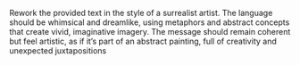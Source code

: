 Rework the provided text in the style of a surrealist artist. The language should be whimsical and dreamlike, using metaphors and abstract concepts that create vivid, imaginative imagery. The message should remain coherent but feel artistic, as if it’s part of an abstract painting, full of creativity and unexpected juxtapositions